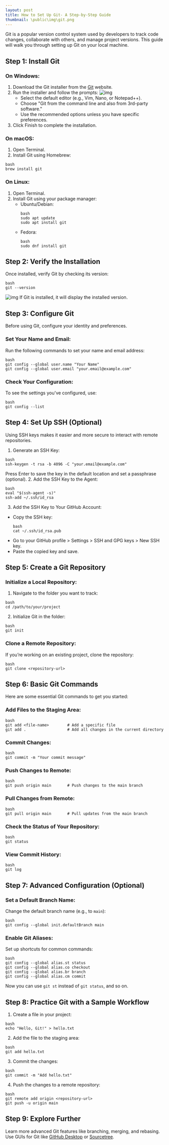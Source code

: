 ```yaml
---
layout: post
title: How to Set Up Git- A Step-by-Step Guide
thumbnail: \public\img\git.png
---
```

Git is a popular version control system used by developers to track code changes, collaborate with others, and manage project versions. This guide will walk you through setting up Git on your local machine.

## Step 1: Install Git
### On Windows:
1. Download the Git installer from the [Git](https://git-scm.com/) website.
2. Run the installer and follow the prompts:
    ![img](\public\img\git_install.png)
    * Select the default editor (e.g., Vim, Nano, or Notepad++).
    * Choose "Git from the command line and also from 3rd-party software."
    * Use the recommended options unless you have specific preferences.  
3. Click Finish to complete the installation.

### On macOS:
1. Open Terminal.
2. Install Git using Homebrew:
```
bash
brew install git
```

### On Linux:
1. Open Terminal.
2. Install Git using your package manager:
    * Ubuntu/Debian:
        ```
        bash
        sudo apt update
        sudo apt install git
        ```
    * Fedora:
        ```
        bash
        sudo dnf install git
        ```

## Step 2: Verify the Installation
Once installed, verify Git by checking its version:
```
bash
git --version
```
![img](\public\img\git_ver.png)
If Git is installed, it will display the installed version.

## Step 3: Configure Git
Before using Git, configure your identity and preferences.

### Set Your Name and Email:
Run the following commands to set your name and email address:
```
bash
git config --global user.name "Your Name"
git config --global user.email "your.email@example.com"
```
### Check Your Configuration:
To see the settings you've configured, use:
```
bash
git config --list
```

## Step 4: Set Up SSH (Optional)
Using SSH keys makes it easier and more secure to interact with remote repositories.

1. Generate an SSH Key:
```
bash
ssh-keygen -t rsa -b 4096 -C "your.email@example.com"
```
Press Enter to save the key in the default location and set a passphrase (optional).
2. Add the SSH Key to the Agent:
```
bash
eval "$(ssh-agent -s)"
ssh-add ~/.ssh/id_rsa
```
3. Add the SSH Key to Your GitHub Account:
* Copy the SSH key:
    ```
    bash
    cat ~/.ssh/id_rsa.pub
    ```
* Go to your GitHub profile > Settings > SSH and GPG keys > New SSH key.
* Paste the copied key and save.

## Step 5: Create a Git Repository
### Initialize a Local Repository:
1. Navigate to the folder you want to track:
```
bash
cd /path/to/your/project
```
2. Initialize Git in the folder:
```
bash
git init
```
### Clone a Remote Repository:
If you’re working on an existing project, clone the repository:
```
bash
git clone <repository-url>
```

## Step 6: Basic Git Commands
Here are some essential Git commands to get you started:

### Add Files to the Staging Area:
```
bash
git add <file-name>        # Add a specific file
git add .                  # Add all changes in the current directory
```
### Commit Changes:
```
bash
git commit -m "Your commit message"
```
### Push Changes to Remote:
```
bash
git push origin main       # Push changes to the main branch
```
### Pull Changes from Remote:
```
bash
git pull origin main       # Pull updates from the main branch
```
### Check the Status of Your Repository:
```
bash
git status
```
### View Commit History:
```
bash
git log
```

## Step 7: Advanced Configuration (Optional)
### Set a Default Branch Name:
Change the default branch name (e.g., to `main`):
```
bash
git config --global init.defaultBranch main
```
### Enable Git Aliases:
Set up shortcuts for common commands:
```
bash
git config --global alias.st status
git config --global alias.co checkout
git config --global alias.br branch
git config --global alias.cm commit
```
Now you can use `git st` instead of `git status`, and so on.

## Step 8: Practice Git with a Sample Workflow
1. Create a file in your project:
```
bash
echo "Hello, Git!" > hello.txt
```
2. Add the file to the staging area:
```
bash
git add hello.txt
```
3. Commit the changes:
```
bash
git commit -m "Add hello.txt"
```
4. Push the changes to a remote repository:
```
bash
git remote add origin <repository-url>
git push -u origin main
```

## Step 9: Explore Further
Learn more advanced Git features like branching, merging, and rebasing.
Use GUIs for Git like [GitHub Desktop](https://github.com/apps/desktop) or [Sourcetree](https://www.sourcetreeapp.com/).



